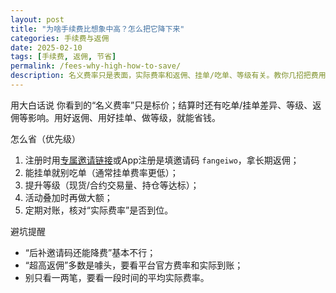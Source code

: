 ```yaml
---
layout: post
title: "为啥手续费比想象中高？怎么把它降下来"
categories: 手续费与返佣
date: 2025-02-10
tags: [手续费, 返佣, 节省]
permalink: /fees-why-high-how-to-save/
description: 名义费率只是表面，实际费率和返佣、挂单/吃单、等级有关。教你几招把费用降下来。
---
```


用大白话说
你看到的“名义费率”只是标价；结算时还有吃单/挂单差异、等级、返佣等影响。用好返佣、用好挂单、做等级，就能省钱。

怎么省（优先级）
1) 注册时用[专属邀请链接](https://rebateto.me/invite_links)或App注册是填邀请码 `fangeiwo`，拿长期返佣；
2) 能挂单就别吃单（通常挂单费率更低）；
3) 提升等级（现货/合约交易量、持仓等达标）；
4) 活动叠加时再做大额；
5) 定期对账，核对“实际费率”是否到位。

避坑提醒
- “后补邀请码还能降费”基本不行；
- “超高返佣”多数是噱头，要看平台官方费率和实际到账；
- 别只看一两笔，要看一段时间的平均实际费率。


